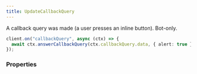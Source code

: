 ```yaml
---
title: UpdateCallbackQuery
---
```


A callback query was made (a user presses an inline button). Bot-only.

```ts
client.on("callbackQuery", async (ctx) => {
  await ctx.answerCallbackQuery(ctx.callbackQuery.data, { alert: true });
});
```

### Properties



